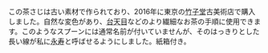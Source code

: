 <p>この茶さじは古い素材で作られており、2016年に東京の<abbr title="takenokodo">竹子堂</abbr>古美術店で購入しました。自然な変色があり、<abbr title="daitenmoku">台天目</abbr>などのより繊細なお茶の手順に使用できます。このようなスプーンには通常名前が付いていませんが、そのはっきりとした長い線が私に<abbr title="eiju">永寿</abbr>と呼ばせるようにしました。紙箱付き。</p>
